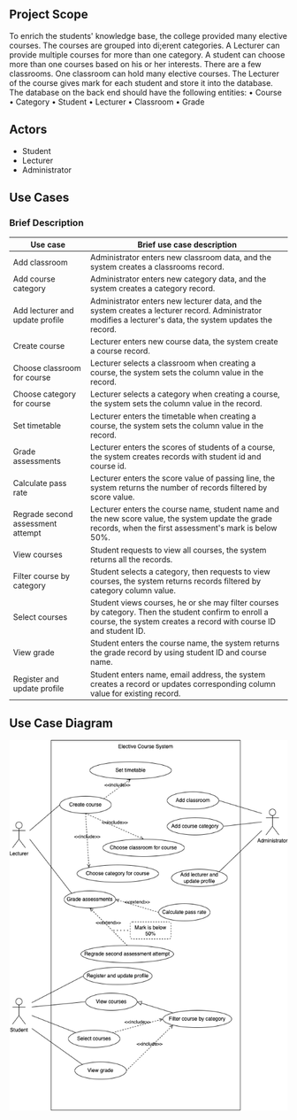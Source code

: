 ## Project Scope
To enrich the students' knowledge base, the college provided many elective courses. 
The courses are grouped into di;erent categories. A Lecturer can provide multiple courses 
for more than one category.
A student can choose more than one courses based on his or her interests.
There are a few classrooms. One classroom can hold many elective courses.
The Lecturer of the course gives mark for each student and store it into the database.
The database on the back end should have the following entities:
• Course
• Category
• Student
• Lecturer
• Classroom
• Grade

## Actors
- Student
- Lecturer
- Administrator

## Use Cases

### Brief Description

| Use case                          | Brief use case description 
|-----------------------------------|----------------------------
| Add classroom                     | Administrator enters new classroom data, and the system creates a classrooms record.
| Add course category               | Administrator enters new category data, and the system creates a category record.
| Add lecturer and update profile   | Administrator enters new lecturer data, and the system creates a lecturer record. Administrator modifies a lecturer's data, the system updates the record.
| Create course                     | Lecturer enters new course data, the system create a course record.
| Choose classroom for course       | Lecturer selects a classroom when creating a course, the system sets the column value in the record.
| Choose category for course        | Lecturer selects a category when creating a course, the system sets the column value in the record.
| Set timetable                     | Lecturer enters the timetable when creating a course, the system sets the column value in the record.
| Grade assessments                 | Lecturer enters the scores of students of a course, the system creates records with student id and course id.
| Calculate pass rate               | Lecturer enters the score value of passing line, the system returns the number of records filtered by score value.
| Regrade second assessment attempt | Lecturer enters the course name, student name and the new score value, the system update the grade records, when the first assessment's mark is below 50%.
| View courses                      | Student requests to view all courses, the system returns all the records.
| Filter course by category         | Student selects a category, then requests to view courses, the system returns records filtered by category column value.
| Select courses                    | Student views courses, he or she may filter courses by category. Then the student confirm to enroll a course, the system creates a record with course ID and student ID.
| View grade                        | Student enters the course name, the system returns the grade record by using student ID and course name.
| Register and update profile       | Student enters name, email address, the system creates a record or updates corresponding column value for existing record.


## Use Case Diagram

![](usecases.drawio.png)